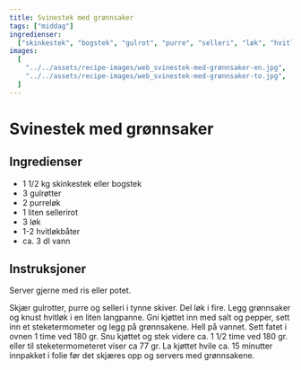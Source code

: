 ```yaml
---
title: Svinestek med grønnsaker
tags: ["middag"]
ingredienser:
  ["skinkestek", "bogstek", "gulrot", "purre", "selleri", "løk", "hvitløk"]
images:
  [
    "../../assets/recipe-images/web_svinestek-med-grønnsaker-en.jpg",
    "../../assets/recipe-images/web_svinestek-med-grønnsaker-to.jpg",
  ]
---
```


# Svinestek med grønnsaker

## Ingredienser

- 1 1/2 kg skinkestek eller bogstek
- 3 gulrøtter
- 2 purreløk
- 1 liten sellerirot
- 3 løk
- 1-2 hvitløkbåter
- ca. 3 dl vann

## Instruksjoner

Server gjerne med ris eller potet.

Skjær gulrotter, purre og selleri i tynne skiver. Del løk i fire. Legg grønnsaker og knust hvitløk i en liten langpanne. Gni kjøttet inn med salt og pepper, sett inn et steketermometer og legg på grønnsakene. Hell på vannet. Sett fatet i ovnen 1 time ved 180 gr. Snu kjøttet og stek videre ca. 1 1/2 time ved 180 gr. eller til steketermometeret viser ca 77 gr. La kjøttet hvile ca. 15 minutter innpakket i folie før det skjæres opp og servers med grønnsakene.
